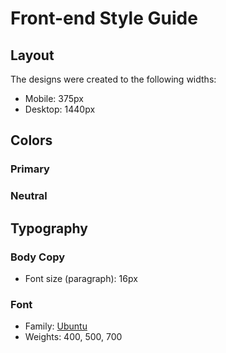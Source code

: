 # Front-end Style Guide

## Layout

The designs were created to the following widths:

- Mobile: 375px
- Desktop: 1440px

## Colors

### Primary

<!-- - Marine blue: hsl(213, 96%, 18%) -->
<!-- - Purplish blue: hsl(243, 100%, 62%) -->
<!-- - Pastel blue: hsl(228, 100%, 84%) -->
<!-- - Light blue: hsl(206, 94%, 87%) -->
<!-- - Strawberry red: hsl(354, 84%, 57%) -->

### Neutral

<!-- - Cool gray: hsl(231, 11%, 63%) -->
<!-- - Light gray: hsl(229, 24%, 87%) -->
<!-- - Magnolia: hsl(217, 100%, 97%) -->
<!-- - Alabaster: hsl(231, 100%, 99%) -->
<!-- - White: hsl(0, 0%, 100%) -->

## Typography

### Body Copy

- Font size (paragraph): 16px

### Font

- Family: [Ubuntu](https://fonts.google.com/specimen/Ubuntu)
- Weights: 400, 500, 700
